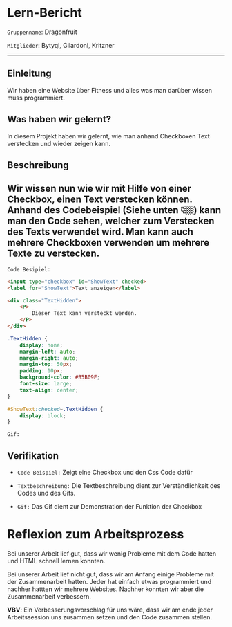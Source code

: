 # Lern-Bericht
`Gruppenname`: Dragonfruit

`Mitglieder`: Bytyqi, Gilardoni, Kritzner

-----------------------------------------------------------------------------------------------------------------------------------------------------------------------
## Einleitung
Wir haben eine Website über Fitness und alles was man darüber wissen muss programmiert.


## Was haben wir gelernt?


In diesem Projekt haben wir gelernt, wie man anhand Checkboxen Text verstecken und wieder zeigen kann.
## Beschreibung

Wir wissen nun wie wir mit Hilfe von einer Checkbox, einen Text verstecken können. 
Anhand des Codebeispiel (Siehe unten 👇🏼) kann man den Code sehen, welcher zum Verstecken des Texts verwendet wird.
Man kann auch mehrere Checkboxen verwenden um mehrere Texte zu verstecken.
-----------------------------------------------------------------------------------------------------------------------------------------------------------------------
`Code Besipiel:`

```html
<input type="checkbox" id="ShowText" checked>
<label for="ShowText">Text anzeigen</label>

<div class="TextHidden">
    <P>
        Dieser Text kann versteckt werden.
    </P>
</div>
```

```css
.TextHidden {
    display: none;
    margin-left: auto;
    margin-right: auto;
    margin-top: 50px;
    padding: 10px;
    background-color: #B5B09F;
    font-size: large;
    text-align: center;
}

#ShowText:checked~.TextHidden {
    display: block;
}
```

`Gif:`


## Verifikation

* `Code Beispiel:` Zeigt eine Checkbox und den Css Code dafür

* `Textbeschreibung:` Die Textbeschreibung dient zur Verständlichkeit des Codes und des Gifs.

* `Gif:` Das Gif dient zur Demonstration der Funktion der Checkbox

# Reflexion zum Arbeitsprozess


Bei unserer Arbeit lief gut, dass wir wenig Probleme mit dem Code hatten und HTML schnell lernen konnten.


Bei unserer Arbeit lief nicht gut, dass wir am Anfang einige Probleme mit der Zusammenarbeit hatten. Jeder hat einfach etwas programmiert und nachher hattten wir mehrere Websites. Nachher konnten wir aber die Zusammenarbeit verbessern.


**VBV**: Ein Verbesserungsvorschlag für uns wäre, dass wir am ende jeder Arbeitssession uns zusammen setzen und den Code zusammen stellen.
